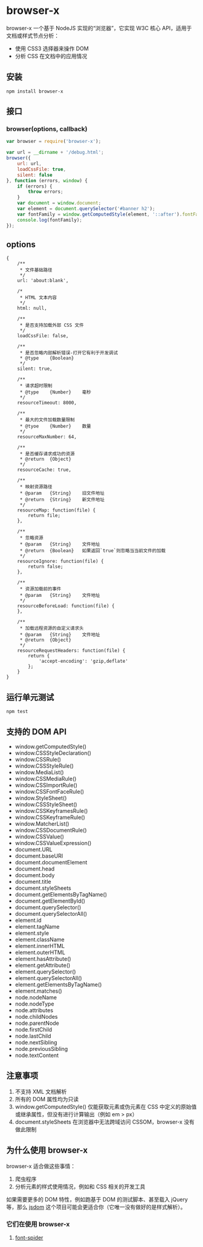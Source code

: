 # browser-x

browser-x 一个基于 NodeJS 实现的“浏览器”，它实现 W3C 核心 API，适用于文档或样式节点分析：

* 使用 CSS3 选择器来操作 DOM
* 分析 CSS 在文档中的应用情况

## 安装

```shell
npm install browser-x
```

## 接口

### browser(options, callback)

```javascript
var browser = require('browser-x');

var url = __dirname + '/debug.html';
browser({
    url: url,
    loadCssFile: true,
    silent: false
}, function (errors, window) {
    if (errors) {
        throw errors;
    }
    var document = window.document;
    var element = document.querySelector('#banner h2');
    var fontFamily = window.getComputedStyle(element, '::after').fontFamily;
    console.log(fontFamily);
});
```

## options

```
{
    /**
     * 文件基础路径
     */
    url: 'about:blank',

    /*
     * HTML 文本内容
     */
    html: null,

    /**
     * 是否支持加载外部 CSS 文件
     */
    loadCssFile: false,

    /**
     * 是否忽略内部解析错误-打开它有利于开发调试
     * @type    {Boolean}
     */
    silent: true,

    /**
     * 请求超时限制
     * @type    {Number}    毫秒
     */
    resourceTimeout: 8000,

    /**
     * 最大的文件加载数量限制
     * @tyoe    {Number}    数量
     */
    resourceMaxNumber: 64,

    /**
     * 是否缓存请求成功的资源
     * @return  {Object}
     */
    resourceCache: true,

    /**
     * 映射资源路径
     * @param   {String}    旧文件地址
     * @return  {String}    新文件地址
     */
    resourceMap: function(file) {
        return file;
    },

    /**
     * 忽略资源
     * @param   {String}    文件地址
     * @return  {Boolean}   如果返回`true`则忽略当当前文件的加载
     */
    resourceIgnore: function(file) {
        return false;
    },

    /**
     * 资源加载前的事件
     * @param   {String}    文件地址
     */
    resourceBeforeLoad: function(file) {
    },

    /**
     * 加载远程资源的自定义请求头
     * @param   {String}    文件地址
     * @return  {Object}
     */
    resourceRequestHeaders: function(file) {
        return {
            'accept-encoding': 'gzip,deflate'
        };
    }
}
```

## 运行单元测试

```shell
npm test
```

## 支持的 DOM API

* window.getComputedStyle()
* window.CSSStyleDeclaration()
* window.CSSRule()
* window.CSSStyleRule()
* window.MediaList()
* window.CSSMediaRule()
* window.CSSImportRule()
* window.CSSFontFaceRule()
* window.StyleSheet()
* window.CSSStyleSheet()
* window.CSSKeyframesRule()
* window.CSSKeyframeRule()
* window.MatcherList()
* window.CSSDocumentRule()
* window.CSSValue()
* window.CSSValueExpression()
* document.URL
* document.baseURI
* document.documentElement
* document.head
* document.body
* document.title
* document.styleSheets
* document.getElementsByTagName()
* document.getElementById()
* document.querySelector()
* document.querySelectorAll()
* element.id
* element.tagName
* element.style
* element.className
* element.innerHTML
* element.outerHTML
* element.hasAttribute()
* element.getAttribute()
* element.querySelector()
* element.querySelectorAll()
* element.getElementsByTagName()
* element.matches()
* node.nodeName
* node.nodeType
* node.attributes
* node.childNodes
* node.parentNode
* node.firstChild
* node.lastChild
* node.nextSibling
* node.previousSibling
* node.textContent

## 注意事项

1. 不支持 XML 文档解析 
2. 所有的 DOM 属性均为只读
3. window.getComputedStyle() 仅能获取元素或伪元素在 CSS 中定义的原始值或继承属性，但没有进行计算输出（例如 em \> px）
4. document.styleSheets 在浏览器中无法跨域访问 CSSOM，browser-x 没有做此限制

## 为什么使用 browser-x

browser-x 适合做这些事情：

1. 爬虫程序
2. 分析元素的样式使用情况，例如和 CSS 相关的开发工具

如果需要更多的 DOM 特性，例如跑基于 DOM 的测试脚本、甚至载入 jQuery 等，那么 [jsdom](https://github.com/tmpvar/jsdom) 这个项目可能会更适合你（它唯一没有做好的是样式解析）。

### 它们在使用 browser-x

1. [font-spider](https://github.com/aui/font-spider)
